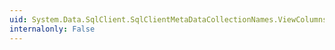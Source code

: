 ```yaml
---
uid: System.Data.SqlClient.SqlClientMetaDataCollectionNames.ViewColumns
internalonly: False
---
```

